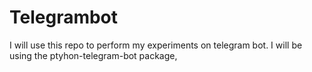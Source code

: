 # Telegrambot
I will use this repo to perform my experiments on telegram bot.
I will be using the ptyhon-telegram-bot package,
